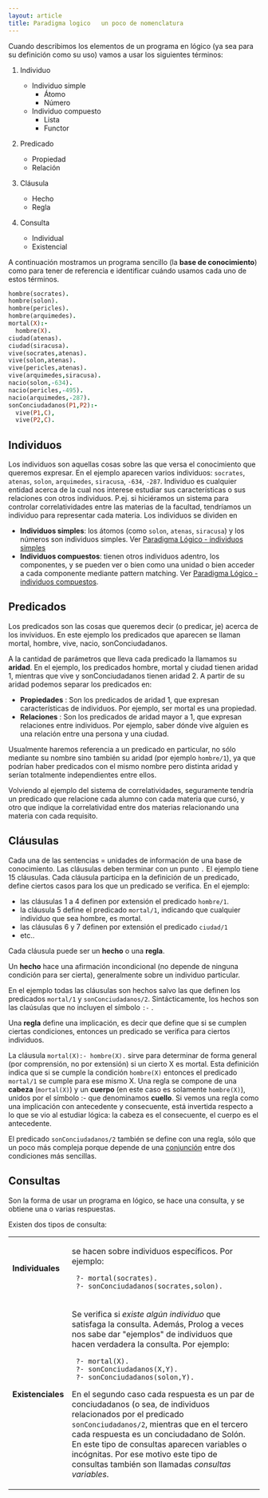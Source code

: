 ```yaml
---
layout: article
title: Paradigma logico   un poco de nomenclatura
---
```


Cuando describimos los elementos de un programa en lógico (ya sea para su definición como su uso) vamos a usar los siguientes términos:

1.  Individuo
    -   Individuo simple
        -   Átomo
        -   Número
    -   Individuo compuesto
        -   Lista
        -   Functor

2.  Predicado
    -   Propiedad
    -   Relación

3.  Cláusula
    -   Hecho
    -   Regla

4.  Consulta
    -   Individual
    -   Existencial
    
A continuación mostramos un programa sencillo (la **base de conocimiento**) como para tener de referencia e identificar cuándo usamos cada uno de estos términos.

```prolog
hombre(socrates).
hombre(solon).
hombre(pericles).
hombre(arquimedes).
mortal(X):-
  hombre(X).
ciudad(atenas).
ciudad(siracusa).
vive(socrates,atenas).
vive(solon,atenas).
vive(pericles,atenas).
vive(arquimedes,siracusa).
nacio(solon,-634).
nacio(pericles,-495).
nacio(arquimedes,-287).
sonConciudadanos(P1,P2):- 
  vive(P1,C), 
  vive(P2,C).
```

Individuos
----------

Los individuos son aquellas cosas sobre las que versa el conocimiento que queremos expresar. En el ejemplo aparecen varios individuos: `socrates`, `atenas`, `solon`, `arquimedes`, `siracusa`, `-634`, `-287`. Individuo es cualquier entidad acerca de la cual nos interese estudiar sus características o sus relaciones con otros individuos. P.ej. si hiciéramos un sistema para controlar correlatividades entre las materias de la facultad, tendríamos un individuo para representar cada materia. Los individuos se dividen en

-   **Individuos simples**: los átomos (como `solon`, `atenas`, `siracusa`) y los números son individuos simples. Ver [Paradigma Lógico - individuos simples](paradigma-logico---individuos-simples.html)
-   **Individuos compuestos**: tienen otros individuos adentro, los componentes, y se pueden ver o bien como una unidad o bien acceder a cada componente mediante pattern matching. Ver [Paradigma Lógico - individuos compuestos](paradigma-logico---individuos-compuestos.html).

Predicados
----------

Los predicados son las cosas que queremos decir (o predicar, je) acerca de los invividuos. En este ejemplo los predicados que aparecen se llaman mortal, hombre, vive, nacio, sonConciudadanos.

A la cantidad de parámetros que lleva cada predicado la llamamos su **aridad**. En el ejemplo, los predicados hombre, mortal y ciudad tienen aridad 1, mientras que vive y sonConciudadanos tienen aridad 2. A partir de su aridad podemos separar los predicados en:

-   **Propiedades** : Son los predicados de aridad 1, que expresan características de individuos. Por ejemplo, ser mortal es una propiedad.
-   **Relaciones** : Son los predicados de aridad mayor a 1, que expresan relaciones entre individuos. Por ejemplo, saber dónde vive alguien es una relación entre una persona y una ciudad.

Usualmente haremos referencia a un predicado en particular, no sólo mediante su nombre sino también su aridad (por ejemplo `hombre/1`), ya que podrían haber predicados con el mismo nombre pero distinta aridad y serían totalmente independientes entre ellos.

Volviendo al ejemplo del sistema de correlatividades, seguramente tendría un predicado que relacione cada alumno con cada materia que cursó, y otro que indique la correlatividad entre dos materias relacionando una materia con cada requisito.

Cláusulas
---------

Cada una de las sentencias = unidades de información de una base de conocimiento. Las cláusulas deben terminar con un punto `.` El ejemplo tiene 15 cláusulas. Cada cláusula participa en la definición de un predicado, define ciertos casos para los que un predicado se verifica. En el ejemplo:

-   las cláusulas 1 a 4 definen por extensión el predicado `hombre/1`.
-   la cláusula 5 define el predicado `mortal/1`, indicando que cualquier individuo que sea hombre, es mortal.
-   las cláusulas 6 y 7 definen por extensión el predicado `ciudad/1`
-   etc..

Cada cláusula puede ser un **hecho** o una **regla**.

Un **hecho** hace una afirmación incondicional (no depende de ninguna condición para ser cierta), generalmente sobre un individuo particular.

En el ejemplo todas las cláusulas son hechos salvo las que definen los predicados `mortal/1` y `sonConciudadanos/2`. Sintácticamente, los hechos son las claúsulas que no incluyen el símbolo `:-` .

Una **regla** define una implicación, es decir que define que si se cumplen ciertas condiciones, entonces un predicado se verifica para ciertos individuos.

La cláusula `mortal(X):- hombre(X).` sirve para determinar de forma general (por comprensión, no por extensión) si un cierto X es mortal. Esta definición indica que si se cumple la condición `hombre(X)` entonces el predicado `mortal/1` se cumple para ese mismo X. Una regla se compone de una **cabeza** (`mortal(X)`) y un **cuerpo** (en este caso es solamente `hombre(X)`), unidos por el símbolo :- que denominamos **cuello**. Si vemos una regla como una implicación con antecedente y consecuente, está invertida respecto a lo que se vio al estudiar lógica: la cabeza es el consecuente, el cuerpo es el antecedente.

El predicado `sonConciudadanos/2` también se define con una regla, sólo que un poco más compleja porque depende de una [conjunción](paradigma-logico---conjuncion-y-disyuncion.html) entre dos condiciones más sencillas.

Consultas
---------

Son la forma de usar un programa en lógico, se hace una consulta, y se obtiene una o varias respuestas.

Existen dos tipos de consulta:

<table>
<tbody>
<tr class="odd">
<td><p><strong>Individuales</strong></p></td>
<td><p>se hacen sobre individuos específicos. Por ejemplo:</p>
<p><code> ?- mortal(socrates).</code><br />
<code> ?- sonConciudadanos(socrates,solon).</code></p></td>
</tr>
<tr class="even">
<td><p><strong>Existenciales</strong></p></td>
<td><p>Se verifica si <em>existe algún individuo</em> que satisfaga la consulta. Además, Prolog a veces nos sabe dar &quot;ejemplos&quot; de individuos que hacen verdadera la consulta. Por ejemplo:</p>
<p><code> ?- mortal(X).</code><br />
<code> ?- sonConciudadanos(X,Y).</code><br />
<code> ?- sonConciudadanos(solon,Y).</code></p>
<p>En el segundo caso cada respuesta es un par de conciudadanos (o sea, de individuos relacionados por el predicado <code>sonConciudadanos/2</code>, mientras que en el tercero cada respuesta es un conciudadano de Solón.<br />
En este tipo de consultas aparecen variables o incógnitas. Por ese motivo este tipo de consultas también son llamadas <em>consultas variables</em>.</p></td>
</tr>
</tbody>
</table>
